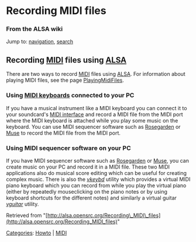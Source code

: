 Recording MIDI files
====================

### From the ALSA wiki

Jump to: [navigation](#mw-head), [search](#p-search)

Recording [MIDI](/MIDI "MIDI") files using [ALSA](/ALSA "ALSA")
---------------------------------------------------------------

There are two ways to record [MIDI](/MIDI "MIDI") files using
[ALSA](/ALSA "ALSA"). For information about playing MIDI files, see the
page [PlayingMidiFiles](/PlayingMidiFiles "PlayingMidiFiles").

### Using [MIDI keyboards](/MIDI_keyboards "MIDI keyboards") connected to your PC

If you have a musical instrument like a MIDI keyboard you can connect it
to your soundcard's [MIDI interface](/MIDI_interface "MIDI interface")
and record a MIDI file from the MIDI port where the MIDI keyboard is
attached while you play some music on the keyboard. You can use MIDI
sequencer software such as [Rosegarden](/Rosegarden "Rosegarden") or
[Muse](/Muse "Muse") to record the MIDI file from the MIDI port.

### Using MIDI sequencer software on your PC

If you have MIDI sequencer software such as
[Rosegarden](/Rosegarden "Rosegarden") or [Muse](/Muse "Muse"), you can
create music on your PC and record it in a MIDI file. These two MIDI
applications also do musical score editing which can be useful for
creating complex music. There is also the *[vkeybd](/Vkeybd "Vkeybd")*
utility which provides a virtual MIDI piano keyboard which you can
record from while you play the virtual piano (either by repeatedly
mouseclicking on the piano notes or by using keyboard shortcuts for the
different notes) and similarly a virtual guitar *[vguitar](/Vguitar "Vguitar")*
utility.

Retrieved from
"[http://alsa.opensrc.org/Recording\_MIDI\_files](http://alsa.opensrc.org/Recording_MIDI_files)"

[Categories](/Special:Categories "Special:Categories"):
[Howto](/Category:Howto "Category:Howto") |
[MIDI](/Category:MIDI "Category:MIDI")

